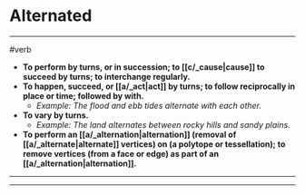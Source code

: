 # Alternated
---
#verb
- **To perform by turns, or in succession; to [[c/_cause|cause]] to succeed by turns; to interchange regularly.**
- **To happen, succeed, or [[a/_act|act]] by turns; to follow reciprocally in place or time; followed by with.**
	- _Example: The flood and ebb tides alternate with each other._
- **To vary by turns.**
	- _Example: The land alternates between rocky hills and sandy plains._
- **To perform an [[a/_alternation|alternation]] (removal of [[a/_alternate|alternate]] vertices) on (a polytope or tessellation); to remove vertices (from a face or edge) as part of an [[a/_alternation|alternation]].**
---
---

